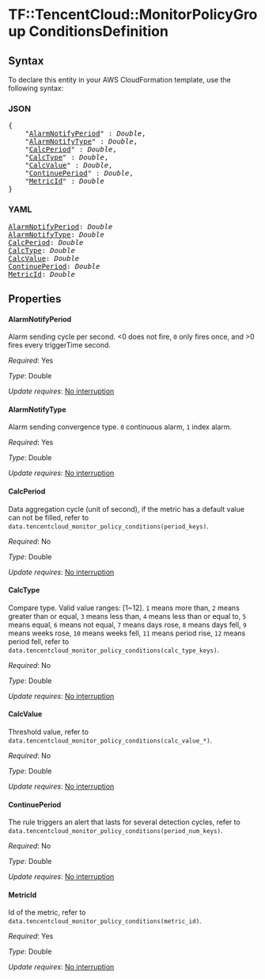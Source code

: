# TF::TencentCloud::MonitorPolicyGroup ConditionsDefinition

## Syntax

To declare this entity in your AWS CloudFormation template, use the following syntax:

### JSON

<pre>
{
    "<a href="#alarmnotifyperiod" title="AlarmNotifyPeriod">AlarmNotifyPeriod</a>" : <i>Double</i>,
    "<a href="#alarmnotifytype" title="AlarmNotifyType">AlarmNotifyType</a>" : <i>Double</i>,
    "<a href="#calcperiod" title="CalcPeriod">CalcPeriod</a>" : <i>Double</i>,
    "<a href="#calctype" title="CalcType">CalcType</a>" : <i>Double</i>,
    "<a href="#calcvalue" title="CalcValue">CalcValue</a>" : <i>Double</i>,
    "<a href="#continueperiod" title="ContinuePeriod">ContinuePeriod</a>" : <i>Double</i>,
    "<a href="#metricid" title="MetricId">MetricId</a>" : <i>Double</i>
}
</pre>

### YAML

<pre>
<a href="#alarmnotifyperiod" title="AlarmNotifyPeriod">AlarmNotifyPeriod</a>: <i>Double</i>
<a href="#alarmnotifytype" title="AlarmNotifyType">AlarmNotifyType</a>: <i>Double</i>
<a href="#calcperiod" title="CalcPeriod">CalcPeriod</a>: <i>Double</i>
<a href="#calctype" title="CalcType">CalcType</a>: <i>Double</i>
<a href="#calcvalue" title="CalcValue">CalcValue</a>: <i>Double</i>
<a href="#continueperiod" title="ContinuePeriod">ContinuePeriod</a>: <i>Double</i>
<a href="#metricid" title="MetricId">MetricId</a>: <i>Double</i>
</pre>

## Properties

#### AlarmNotifyPeriod

Alarm sending cycle per second. <0 does not fire, `0` only fires once, and >0 fires every triggerTime second.

_Required_: Yes

_Type_: Double

_Update requires_: [No interruption](https://docs.aws.amazon.com/AWSCloudFormation/latest/UserGuide/using-cfn-updating-stacks-update-behaviors.html#update-no-interrupt)

#### AlarmNotifyType

Alarm sending convergence type. `0` continuous alarm, `1` index alarm.

_Required_: Yes

_Type_: Double

_Update requires_: [No interruption](https://docs.aws.amazon.com/AWSCloudFormation/latest/UserGuide/using-cfn-updating-stacks-update-behaviors.html#update-no-interrupt)

#### CalcPeriod

Data aggregation cycle (unit of second), if the metric has a default value can not be filled, refer to `data.tencentcloud_monitor_policy_conditions(period_keys)`.

_Required_: No

_Type_: Double

_Update requires_: [No interruption](https://docs.aws.amazon.com/AWSCloudFormation/latest/UserGuide/using-cfn-updating-stacks-update-behaviors.html#update-no-interrupt)

#### CalcType

Compare type. Valid value ranges: [1~12]. `1` means more than, `2` means greater than or equal, `3` means less than, `4` means less than or equal to, `5` means equal, `6` means not equal, `7` means days rose, `8` means days fell, `9` means weeks rose, `10` means weeks fell, `11` means period rise, `12` means period fell, refer to `data.tencentcloud_monitor_policy_conditions(calc_type_keys)`.

_Required_: No

_Type_: Double

_Update requires_: [No interruption](https://docs.aws.amazon.com/AWSCloudFormation/latest/UserGuide/using-cfn-updating-stacks-update-behaviors.html#update-no-interrupt)

#### CalcValue

Threshold value, refer to `data.tencentcloud_monitor_policy_conditions(calc_value_*)`.

_Required_: No

_Type_: Double

_Update requires_: [No interruption](https://docs.aws.amazon.com/AWSCloudFormation/latest/UserGuide/using-cfn-updating-stacks-update-behaviors.html#update-no-interrupt)

#### ContinuePeriod

The rule triggers an alert that lasts for several detection cycles, refer to `data.tencentcloud_monitor_policy_conditions(period_num_keys)`.

_Required_: No

_Type_: Double

_Update requires_: [No interruption](https://docs.aws.amazon.com/AWSCloudFormation/latest/UserGuide/using-cfn-updating-stacks-update-behaviors.html#update-no-interrupt)

#### MetricId

Id of the metric, refer to `data.tencentcloud_monitor_policy_conditions(metric_id)`.

_Required_: Yes

_Type_: Double

_Update requires_: [No interruption](https://docs.aws.amazon.com/AWSCloudFormation/latest/UserGuide/using-cfn-updating-stacks-update-behaviors.html#update-no-interrupt)

